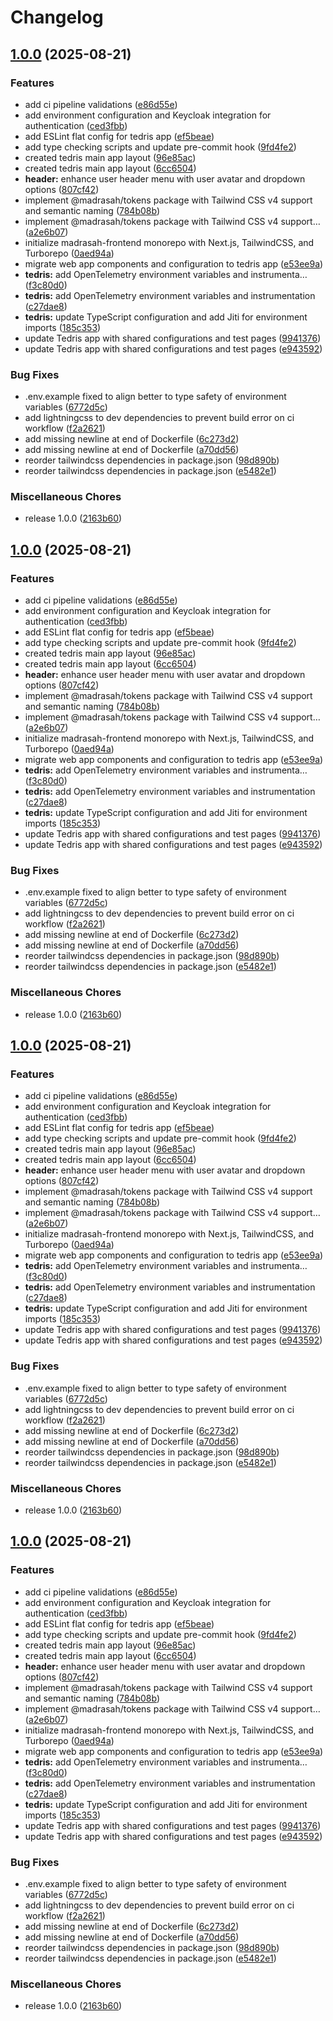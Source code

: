 # Changelog

## [1.0.0](https://github.com/amel-tech/madrasah-frontend/compare/tedris-web-v1.0.0...tedris-web-v1.0.0) (2025-08-21)


### Features

* add ci pipeline validations ([e86d55e](https://github.com/amel-tech/madrasah-frontend/commit/e86d55eea5e3f94106460af2d2a862c9b01d00a9))
* add environment configuration and Keycloak integration for authentication ([ced3fbb](https://github.com/amel-tech/madrasah-frontend/commit/ced3fbb067268b441de47572fa022ed3b1b23955))
* add ESLint flat config for tedris app ([ef5beae](https://github.com/amel-tech/madrasah-frontend/commit/ef5beae8259238f0e062d434f0bfe53fc4a48557))
* add type checking scripts and update pre-commit hook ([9fd4fe2](https://github.com/amel-tech/madrasah-frontend/commit/9fd4fe248b50864f2cefb9238c3f34c257936399))
* created tedris main app layout ([96e85ac](https://github.com/amel-tech/madrasah-frontend/commit/96e85ac2134e595bb49831a0d875310c847e4ccd))
* created tedris main app layout ([6cc6504](https://github.com/amel-tech/madrasah-frontend/commit/6cc65045d3b0143e2bdc374eb2e0e85bf733bb09))
* **header:** enhance user header menu with user avatar and dropdown options ([807cf42](https://github.com/amel-tech/madrasah-frontend/commit/807cf428022b8e1b25ede945c67fd4318100b0fa))
* implement @madrasah/tokens package with Tailwind CSS v4 support and semantic naming ([784b08b](https://github.com/amel-tech/madrasah-frontend/commit/784b08b3808acec2f5928577fee22a12f3f52d70))
* implement @madrasah/tokens package with Tailwind CSS v4 support… ([a2e6b07](https://github.com/amel-tech/madrasah-frontend/commit/a2e6b07bbde5e0346d6142e2fc841e5fda3ab6c7))
* initialize madrasah-frontend monorepo with Next.js, TailwindCSS, and Turborepo ([0aed94a](https://github.com/amel-tech/madrasah-frontend/commit/0aed94ae4eb82ff77419030741722c88cbce06dc))
* migrate web app components and configuration to tedris app ([e53ee9a](https://github.com/amel-tech/madrasah-frontend/commit/e53ee9a2dcca38e1318a11ef229b0b39fdb19f07))
* **tedris:** add OpenTelemetry environment variables and instrumenta… ([f3c80d0](https://github.com/amel-tech/madrasah-frontend/commit/f3c80d053ce359a02960f57172d337bbc7728ce1))
* **tedris:** add OpenTelemetry environment variables and instrumentation ([c27dae8](https://github.com/amel-tech/madrasah-frontend/commit/c27dae8eaad2483f6e684fef5c2b21a0e34a1bdf))
* **tedris:** update TypeScript configuration and add Jiti for environment imports ([185c353](https://github.com/amel-tech/madrasah-frontend/commit/185c3535980a937ae6437a58b63e296b5437cdd8))
* update Tedris app with shared configurations and test pages ([9941376](https://github.com/amel-tech/madrasah-frontend/commit/99413769e597bcea7c3266377dc138eaa47bd204))
* update Tedris app with shared configurations and test pages ([e943592](https://github.com/amel-tech/madrasah-frontend/commit/e943592f30dbe59562500eb732d6394638dccf67))


### Bug Fixes

* .env.example fixed to align better to type safety of environment variables ([6772d5c](https://github.com/amel-tech/madrasah-frontend/commit/6772d5caab5c09a7cd7d10d45ccc58cca7f20955))
* add lightningcss to dev dependencies to prevent build error on ci workflow ([f2a2621](https://github.com/amel-tech/madrasah-frontend/commit/f2a26219b723b4e562cb30f6ba43675ec0bb41a8))
* add missing newline at end of Dockerfile ([6c273d2](https://github.com/amel-tech/madrasah-frontend/commit/6c273d219f8a041e219ab73432e5ed10fc701df2))
* add missing newline at end of Dockerfile ([a70dd56](https://github.com/amel-tech/madrasah-frontend/commit/a70dd563df778efc9ee4b2e9cf62f88d7669410a))
* reorder tailwindcss dependencies in package.json ([98d890b](https://github.com/amel-tech/madrasah-frontend/commit/98d890b5112babddf26d85aebede0760015520e1))
* reorder tailwindcss dependencies in package.json ([e5482e1](https://github.com/amel-tech/madrasah-frontend/commit/e5482e189b37ba93b3b22f92c01426c20b51fae2))


### Miscellaneous Chores

* release 1.0.0 ([2163b60](https://github.com/amel-tech/madrasah-frontend/commit/2163b609d7bb8e36133d891cf3f297f1bceb8239))

## [1.0.0](https://github.com/amel-tech/madrasah-frontend/compare/tedris-web-v1.0.0...tedris-web-v1.0.0) (2025-08-21)


### Features

* add ci pipeline validations ([e86d55e](https://github.com/amel-tech/madrasah-frontend/commit/e86d55eea5e3f94106460af2d2a862c9b01d00a9))
* add environment configuration and Keycloak integration for authentication ([ced3fbb](https://github.com/amel-tech/madrasah-frontend/commit/ced3fbb067268b441de47572fa022ed3b1b23955))
* add ESLint flat config for tedris app ([ef5beae](https://github.com/amel-tech/madrasah-frontend/commit/ef5beae8259238f0e062d434f0bfe53fc4a48557))
* add type checking scripts and update pre-commit hook ([9fd4fe2](https://github.com/amel-tech/madrasah-frontend/commit/9fd4fe248b50864f2cefb9238c3f34c257936399))
* created tedris main app layout ([96e85ac](https://github.com/amel-tech/madrasah-frontend/commit/96e85ac2134e595bb49831a0d875310c847e4ccd))
* created tedris main app layout ([6cc6504](https://github.com/amel-tech/madrasah-frontend/commit/6cc65045d3b0143e2bdc374eb2e0e85bf733bb09))
* **header:** enhance user header menu with user avatar and dropdown options ([807cf42](https://github.com/amel-tech/madrasah-frontend/commit/807cf428022b8e1b25ede945c67fd4318100b0fa))
* implement @madrasah/tokens package with Tailwind CSS v4 support and semantic naming ([784b08b](https://github.com/amel-tech/madrasah-frontend/commit/784b08b3808acec2f5928577fee22a12f3f52d70))
* implement @madrasah/tokens package with Tailwind CSS v4 support… ([a2e6b07](https://github.com/amel-tech/madrasah-frontend/commit/a2e6b07bbde5e0346d6142e2fc841e5fda3ab6c7))
* initialize madrasah-frontend monorepo with Next.js, TailwindCSS, and Turborepo ([0aed94a](https://github.com/amel-tech/madrasah-frontend/commit/0aed94ae4eb82ff77419030741722c88cbce06dc))
* migrate web app components and configuration to tedris app ([e53ee9a](https://github.com/amel-tech/madrasah-frontend/commit/e53ee9a2dcca38e1318a11ef229b0b39fdb19f07))
* **tedris:** add OpenTelemetry environment variables and instrumenta… ([f3c80d0](https://github.com/amel-tech/madrasah-frontend/commit/f3c80d053ce359a02960f57172d337bbc7728ce1))
* **tedris:** add OpenTelemetry environment variables and instrumentation ([c27dae8](https://github.com/amel-tech/madrasah-frontend/commit/c27dae8eaad2483f6e684fef5c2b21a0e34a1bdf))
* **tedris:** update TypeScript configuration and add Jiti for environment imports ([185c353](https://github.com/amel-tech/madrasah-frontend/commit/185c3535980a937ae6437a58b63e296b5437cdd8))
* update Tedris app with shared configurations and test pages ([9941376](https://github.com/amel-tech/madrasah-frontend/commit/99413769e597bcea7c3266377dc138eaa47bd204))
* update Tedris app with shared configurations and test pages ([e943592](https://github.com/amel-tech/madrasah-frontend/commit/e943592f30dbe59562500eb732d6394638dccf67))


### Bug Fixes

* .env.example fixed to align better to type safety of environment variables ([6772d5c](https://github.com/amel-tech/madrasah-frontend/commit/6772d5caab5c09a7cd7d10d45ccc58cca7f20955))
* add lightningcss to dev dependencies to prevent build error on ci workflow ([f2a2621](https://github.com/amel-tech/madrasah-frontend/commit/f2a26219b723b4e562cb30f6ba43675ec0bb41a8))
* add missing newline at end of Dockerfile ([6c273d2](https://github.com/amel-tech/madrasah-frontend/commit/6c273d219f8a041e219ab73432e5ed10fc701df2))
* add missing newline at end of Dockerfile ([a70dd56](https://github.com/amel-tech/madrasah-frontend/commit/a70dd563df778efc9ee4b2e9cf62f88d7669410a))
* reorder tailwindcss dependencies in package.json ([98d890b](https://github.com/amel-tech/madrasah-frontend/commit/98d890b5112babddf26d85aebede0760015520e1))
* reorder tailwindcss dependencies in package.json ([e5482e1](https://github.com/amel-tech/madrasah-frontend/commit/e5482e189b37ba93b3b22f92c01426c20b51fae2))


### Miscellaneous Chores

* release 1.0.0 ([2163b60](https://github.com/amel-tech/madrasah-frontend/commit/2163b609d7bb8e36133d891cf3f297f1bceb8239))

## [1.0.0](https://github.com/amel-tech/madrasah-frontend/compare/tedris-web-v1.0.0...tedris-web-v1.0.0) (2025-08-21)


### Features

* add ci pipeline validations ([e86d55e](https://github.com/amel-tech/madrasah-frontend/commit/e86d55eea5e3f94106460af2d2a862c9b01d00a9))
* add environment configuration and Keycloak integration for authentication ([ced3fbb](https://github.com/amel-tech/madrasah-frontend/commit/ced3fbb067268b441de47572fa022ed3b1b23955))
* add ESLint flat config for tedris app ([ef5beae](https://github.com/amel-tech/madrasah-frontend/commit/ef5beae8259238f0e062d434f0bfe53fc4a48557))
* add type checking scripts and update pre-commit hook ([9fd4fe2](https://github.com/amel-tech/madrasah-frontend/commit/9fd4fe248b50864f2cefb9238c3f34c257936399))
* created tedris main app layout ([96e85ac](https://github.com/amel-tech/madrasah-frontend/commit/96e85ac2134e595bb49831a0d875310c847e4ccd))
* created tedris main app layout ([6cc6504](https://github.com/amel-tech/madrasah-frontend/commit/6cc65045d3b0143e2bdc374eb2e0e85bf733bb09))
* **header:** enhance user header menu with user avatar and dropdown options ([807cf42](https://github.com/amel-tech/madrasah-frontend/commit/807cf428022b8e1b25ede945c67fd4318100b0fa))
* implement @madrasah/tokens package with Tailwind CSS v4 support and semantic naming ([784b08b](https://github.com/amel-tech/madrasah-frontend/commit/784b08b3808acec2f5928577fee22a12f3f52d70))
* implement @madrasah/tokens package with Tailwind CSS v4 support… ([a2e6b07](https://github.com/amel-tech/madrasah-frontend/commit/a2e6b07bbde5e0346d6142e2fc841e5fda3ab6c7))
* initialize madrasah-frontend monorepo with Next.js, TailwindCSS, and Turborepo ([0aed94a](https://github.com/amel-tech/madrasah-frontend/commit/0aed94ae4eb82ff77419030741722c88cbce06dc))
* migrate web app components and configuration to tedris app ([e53ee9a](https://github.com/amel-tech/madrasah-frontend/commit/e53ee9a2dcca38e1318a11ef229b0b39fdb19f07))
* **tedris:** add OpenTelemetry environment variables and instrumenta… ([f3c80d0](https://github.com/amel-tech/madrasah-frontend/commit/f3c80d053ce359a02960f57172d337bbc7728ce1))
* **tedris:** add OpenTelemetry environment variables and instrumentation ([c27dae8](https://github.com/amel-tech/madrasah-frontend/commit/c27dae8eaad2483f6e684fef5c2b21a0e34a1bdf))
* **tedris:** update TypeScript configuration and add Jiti for environment imports ([185c353](https://github.com/amel-tech/madrasah-frontend/commit/185c3535980a937ae6437a58b63e296b5437cdd8))
* update Tedris app with shared configurations and test pages ([9941376](https://github.com/amel-tech/madrasah-frontend/commit/99413769e597bcea7c3266377dc138eaa47bd204))
* update Tedris app with shared configurations and test pages ([e943592](https://github.com/amel-tech/madrasah-frontend/commit/e943592f30dbe59562500eb732d6394638dccf67))


### Bug Fixes

* .env.example fixed to align better to type safety of environment variables ([6772d5c](https://github.com/amel-tech/madrasah-frontend/commit/6772d5caab5c09a7cd7d10d45ccc58cca7f20955))
* add lightningcss to dev dependencies to prevent build error on ci workflow ([f2a2621](https://github.com/amel-tech/madrasah-frontend/commit/f2a26219b723b4e562cb30f6ba43675ec0bb41a8))
* add missing newline at end of Dockerfile ([6c273d2](https://github.com/amel-tech/madrasah-frontend/commit/6c273d219f8a041e219ab73432e5ed10fc701df2))
* add missing newline at end of Dockerfile ([a70dd56](https://github.com/amel-tech/madrasah-frontend/commit/a70dd563df778efc9ee4b2e9cf62f88d7669410a))
* reorder tailwindcss dependencies in package.json ([98d890b](https://github.com/amel-tech/madrasah-frontend/commit/98d890b5112babddf26d85aebede0760015520e1))
* reorder tailwindcss dependencies in package.json ([e5482e1](https://github.com/amel-tech/madrasah-frontend/commit/e5482e189b37ba93b3b22f92c01426c20b51fae2))


### Miscellaneous Chores

* release 1.0.0 ([2163b60](https://github.com/amel-tech/madrasah-frontend/commit/2163b609d7bb8e36133d891cf3f297f1bceb8239))

## [1.0.0](https://github.com/amel-tech/madrasah-frontend/compare/tedris-v0.1.0...tedris-v1.0.0) (2025-08-21)


### Features

* add ci pipeline validations ([e86d55e](https://github.com/amel-tech/madrasah-frontend/commit/e86d55eea5e3f94106460af2d2a862c9b01d00a9))
* add environment configuration and Keycloak integration for authentication ([ced3fbb](https://github.com/amel-tech/madrasah-frontend/commit/ced3fbb067268b441de47572fa022ed3b1b23955))
* add ESLint flat config for tedris app ([ef5beae](https://github.com/amel-tech/madrasah-frontend/commit/ef5beae8259238f0e062d434f0bfe53fc4a48557))
* add type checking scripts and update pre-commit hook ([9fd4fe2](https://github.com/amel-tech/madrasah-frontend/commit/9fd4fe248b50864f2cefb9238c3f34c257936399))
* created tedris main app layout ([96e85ac](https://github.com/amel-tech/madrasah-frontend/commit/96e85ac2134e595bb49831a0d875310c847e4ccd))
* created tedris main app layout ([6cc6504](https://github.com/amel-tech/madrasah-frontend/commit/6cc65045d3b0143e2bdc374eb2e0e85bf733bb09))
* **header:** enhance user header menu with user avatar and dropdown options ([807cf42](https://github.com/amel-tech/madrasah-frontend/commit/807cf428022b8e1b25ede945c67fd4318100b0fa))
* implement @madrasah/tokens package with Tailwind CSS v4 support and semantic naming ([784b08b](https://github.com/amel-tech/madrasah-frontend/commit/784b08b3808acec2f5928577fee22a12f3f52d70))
* implement @madrasah/tokens package with Tailwind CSS v4 support… ([a2e6b07](https://github.com/amel-tech/madrasah-frontend/commit/a2e6b07bbde5e0346d6142e2fc841e5fda3ab6c7))
* initialize madrasah-frontend monorepo with Next.js, TailwindCSS, and Turborepo ([0aed94a](https://github.com/amel-tech/madrasah-frontend/commit/0aed94ae4eb82ff77419030741722c88cbce06dc))
* migrate web app components and configuration to tedris app ([e53ee9a](https://github.com/amel-tech/madrasah-frontend/commit/e53ee9a2dcca38e1318a11ef229b0b39fdb19f07))
* **tedris:** add OpenTelemetry environment variables and instrumenta… ([f3c80d0](https://github.com/amel-tech/madrasah-frontend/commit/f3c80d053ce359a02960f57172d337bbc7728ce1))
* **tedris:** add OpenTelemetry environment variables and instrumentation ([c27dae8](https://github.com/amel-tech/madrasah-frontend/commit/c27dae8eaad2483f6e684fef5c2b21a0e34a1bdf))
* **tedris:** update TypeScript configuration and add Jiti for environment imports ([185c353](https://github.com/amel-tech/madrasah-frontend/commit/185c3535980a937ae6437a58b63e296b5437cdd8))
* update Tedris app with shared configurations and test pages ([9941376](https://github.com/amel-tech/madrasah-frontend/commit/99413769e597bcea7c3266377dc138eaa47bd204))
* update Tedris app with shared configurations and test pages ([e943592](https://github.com/amel-tech/madrasah-frontend/commit/e943592f30dbe59562500eb732d6394638dccf67))


### Bug Fixes

* .env.example fixed to align better to type safety of environment variables ([6772d5c](https://github.com/amel-tech/madrasah-frontend/commit/6772d5caab5c09a7cd7d10d45ccc58cca7f20955))
* add lightningcss to dev dependencies to prevent build error on ci workflow ([f2a2621](https://github.com/amel-tech/madrasah-frontend/commit/f2a26219b723b4e562cb30f6ba43675ec0bb41a8))
* add missing newline at end of Dockerfile ([6c273d2](https://github.com/amel-tech/madrasah-frontend/commit/6c273d219f8a041e219ab73432e5ed10fc701df2))
* add missing newline at end of Dockerfile ([a70dd56](https://github.com/amel-tech/madrasah-frontend/commit/a70dd563df778efc9ee4b2e9cf62f88d7669410a))
* reorder tailwindcss dependencies in package.json ([98d890b](https://github.com/amel-tech/madrasah-frontend/commit/98d890b5112babddf26d85aebede0760015520e1))
* reorder tailwindcss dependencies in package.json ([e5482e1](https://github.com/amel-tech/madrasah-frontend/commit/e5482e189b37ba93b3b22f92c01426c20b51fae2))


### Miscellaneous Chores

* release 1.0.0 ([2163b60](https://github.com/amel-tech/madrasah-frontend/commit/2163b609d7bb8e36133d891cf3f297f1bceb8239))
